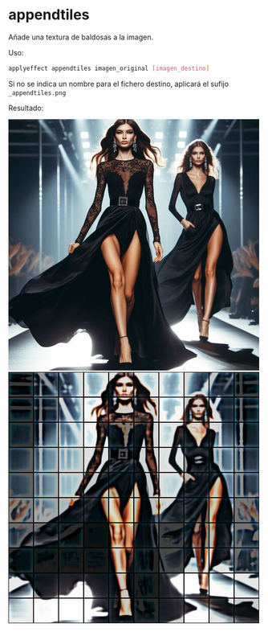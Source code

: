 # appendtiles

Añade una textura de baldosas a la imagen.

Uso:

``` sh
applyeffect appendtiles imagen_original [imagen_destino]
```

Si no se indica un nombre para el fichero destino, aplicará el sufijo `_appendtiles.png`

Resultado:

![imagen original](../../images/image.jpg)
![appendtiles](../../images/image_appendtiles.png)
